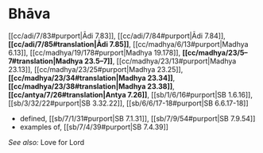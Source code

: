 # Bhāva

[[cc/adi/7/83#purport|Ādi 7.83]], [[cc/adi/7/84#purport|Ādi 7.84]], **[[cc/adi/7/85#translation|Ādi 7.85]]**, [[cc/madhya/6/13#purport|Madhya 6.13]], [[cc/madhya/19/178#purport|Madhya 19.178]], **[[cc/madhya/23/5–7#translation|Madhya 23.5–7]]**, [[cc/madhya/23/13#purport|Madhya 23.13]], [[cc/madhya/23/25#purport|Madhya 23.25]], **[[cc/madhya/23/34#translation|Madhya 23.34]]**, **[[cc/madhya/23/38#translation|Madhya 23.38]]**, **[[cc/antya/7/26#translation|Antya 7.26]]**, [[sb/1/6/16#purport|SB 1.6.16]], [[sb/3/32/22#purport|SB 3.32.22]], [[sb/6/6/17-18#purport|SB 6.6.17-18]]

* defined, [[sb/7/1/31#purport|SB 7.1.31]], [[sb/7/9/54#purport|SB 7.9.54]]
* examples of, [[sb/7/4/39#purport|SB 7.4.39]]

*See also:* Love for Lord

